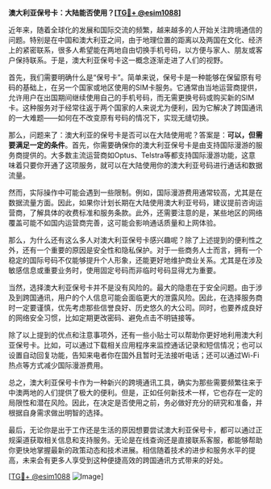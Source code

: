 **澳大利亚保号卡：大陆能否使用？[[TG💪+ @esim1088](https://t.me/s/esim1088)]**

近年来，随着全球化的发展和国际交流的频繁，越来越多的人开始关注跨境通信的问题。特别是在中国和澳大利亚之间，由于地理位置的距离以及两国在文化、经济上的紧密联系，很多人希望能在两地自由切换手机号码，以方便与家人、朋友或客户保持联系。于是，澳大利亚保号卡这一概念逐渐走进了人们的视野。

首先，我们需要明确什么是“保号卡”。简单来说，保号卡是一种能够在保留原有号码的基础上，在另一个国家或地区使用的SIM卡服务。它通常由当地运营商提供，允许用户在出国期间继续使用自己的手机号码，而无需更换号码或购买新的SIM卡。这种服务对于经常往返于两个国家的人来说尤为便利，因为它解决了跨国通讯的一大难题——如何在不改变原有号码的情况下，实现无缝切换。

那么，问题来了：澳大利亚的保号卡是否可以在大陆使用呢？答案是：**可以，但需要满足一定的条件**。首先，你需要确保你的澳大利亚保号卡是由支持国际漫游的服务商提供的。大多数主流运营商如Optus、Telstra等都支持国际漫游功能，这意味着只要你开通了这项服务，就可以在大陆使用你的澳大利亚号码进行通话和数据流量。

然而，实际操作中可能会遇到一些限制。例如，国际漫游费用通常较高，尤其是在数据流量方面。因此，如果你计划长期在大陆使用澳大利亚号码，建议提前咨询运营商，了解具体的收费标准和服务条款。此外，还需要注意的是，某些地区的网络覆盖可能不如国内运营商完善，这可能会影响通话质量和上网体验。

那么，为什么还有这么多人对澳大利亚保号卡感兴趣呢？除了上述提到的便利性之外，还有一个重要的原因是安全性和隐私保护。对于一些商务人士而言，拥有一个稳定的国际号码不仅能够提升个人形象，还能更好地维护商业关系。尤其是在涉及敏感信息或重要业务时，使用固定号码而非临时号码显得尤为重要。

当然，选择澳大利亚保号卡并不是没有风险的。最大的隐患在于安全问题。由于涉及到跨国通讯，用户的个人信息可能会面临更大的泄露风险。因此，在选择服务商时一定要谨慎，优先考虑那些信誉良好、历史悠久的大公司。同时，也要养成良好的网络安全习惯，比如定期更改密码、避免点击不明链接等。

除了以上提到的优点和注意事项外，还有一些小贴士可以帮助你更好地利用澳大利亚保号卡。比如，可以通过下载相关应用程序来监控通话记录和短信情况；也可以设置自动回复功能，告知来电者你在国外且暂时无法接听电话；还可以通过Wi-Fi热点等方式减少国际漫游费用。

总之，澳大利亚保号卡作为一种新兴的跨境通讯工具，确实为那些需要频繁往来于中澳两地的人们提供了极大的便利。但是，正如任何新技术一样，它也存在一定的局限性和潜在风险。因此，在决定是否使用之前，务必做好充分的研究和准备，并根据自身需求做出明智的选择。

最后，无论你是出于工作还是生活的原因想要尝试澳大利亚保号卡，都可以通过正规渠道获取相关信息和支持服务。无论是在线查询还是直接联系客服，都能够帮助你更快地掌握最新的政策动态和技术进展。相信随着技术的进步和服务水平的提高，未来会有更多人享受到这种便捷高效的跨国通讯方式带来的好处。

[[TG💪+ @esim1088](https://t.me/s/esim1088) ![Image](https://i.postimg.cc/4NQfJmqS/Snipaste-2025-05-13-00-14-12.png)]